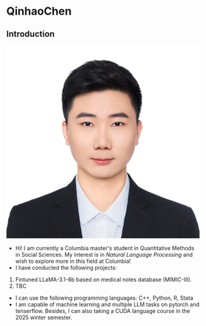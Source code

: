 # QinhaoChen
## Introduction
![image](https://github.com/Qinhao-Chen/QinhaoChen/blob/photo/zhengjianzhao.jpg)
* Hi! I am currently a Columbia master's student in Quantitative Methods in Social Sciences. My interest is in _Natural Language Processing_ and wish to explore more in this field at Columbia!
* I have conducted the following projects:
1. Fintuned LLaMA-3.1-8b based on medical notes database (MIMIC-III).
2. TBC
* I can use the following programming languages: C++, Python, R, Stata
* I am capable of machine learning and multiple LLM tasks on pytorch and tenserflow.  Besides, I can also taking a CUDA language course in the 2025 winter semester.
